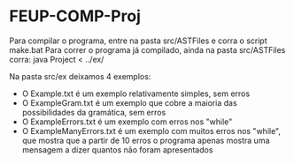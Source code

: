 # FEUP-COMP-Proj

Para compilar o programa, entre na pasta src/ASTFiles e corra o script make.bat
Para correr o programa já compilado, ainda na pasta src/ASTFiles corra: java Project < ../ex/<filename>

Na pasta src/ex deixamos 4 exemplos:
 - O Example.txt é um exemplo relativamente simples, sem erros
 - O ExampleGram.txt é um exemplo que cobre a maioria das possibilidades da gramática, sem erros
 - O ExampleErrors.txt é um exemplo com erros nos "while"
 - O ExampleManyErrors.txt é um exemplo com muitos erros nos "while", que mostra que a partir de 10 erros o programa apenas mostra uma mensagem a dizer quantos não foram apresentados
